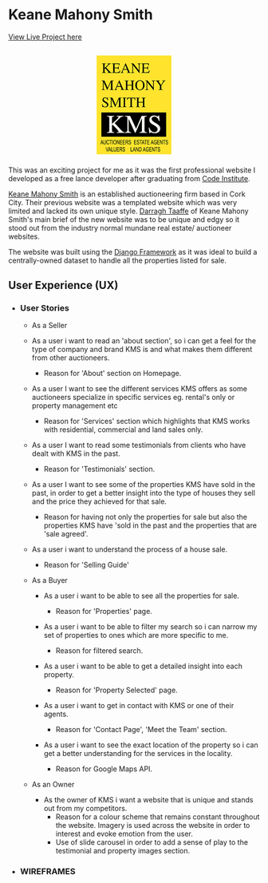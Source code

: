 # **Keane Mahony Smith**

[View Live Project here](https://keane-mahony-smith.herokuapp.com/)

<h2 align="center"><img src="media/kms_logo.png" max-width="50%"></h2>

This was an exciting project for me as it was the first professional website I developed as a free lance developer after graduating from [Code Institute](https://codeinstitute.net/). 

[Keane Mahony Smith](http://www.keanemahonysmith.ie/) is an established auctioneering firm based in Cork City. Their previous website was a templated website which was very limited and lacked its own unique style. [Darragh Taaffe](https://www.linkedin.com/in/darragh-taaffe-232745154/) of Keane Mahony Smith's main brief of the new website was to be unique and edgy so it stood out from the industry normal mundane real estate/ auctioneer websites.

The website was built using the [Django Framework]( https://www.djangoproject.com/start/overview/) as it was ideal to build a centrally-owned dataset to handle all the properties listed for sale.

## **User Experience (UX)**

-   ### User Stories

    - As a Seller 

    - As a user i want to read an 'about section', so i can get a feel for the type of company and brand KMS is and what makes them different from other auctioneers. 
        - Reason for 'About' section on Homepage.

    - As a user I want to see the different services KMS offers as some auctioneers specialize in specific services eg. rental's only or property management etc
        - Reason for 'Services' section which highlights that KMS works with residential, commercial and land sales only. 
    
    - As a user I want to read some testimonials from clients who have dealt with KMS in the past.
        - Reason for 'Testimonials' section. 

    - As a user I want to see some of the properties KMS have sold in the past, in order to get a better insight into the type of houses they sell and the price they achieved for that sale. 
        - Reason for having not only the properties for sale but also the properties KMS have 'sold in the past and the properties that are 'sale agreed'. 

    - As a user i want to understand the process of a house sale. 
        - Reason for 'Selling Guide'

    
    - As a Buyer

        - As a user i want to be able to see all the properties for sale. 
            - Reason for 'Properties' page. 

        - As a user i want to be able to filter my search so i can narrow my set of properties to ones which are more specific to me. 
            - Reason for filtered search. 

        - As a user i want to be able to get a detailed insight into each property.
            - Reason for 'Property Selected' page. 

        - As a user i want to get in contact with KMS or one of their agents. 
            - Reason for 'Contact Page', 'Meet the Team' section.

        - As a user i want to see the exact location of the property so i can get a better understanding for the services in the locality. 
            - Reason for Google Maps API. 


    - As an Owner 

        - As the owner of KMS i want a website that is unique and stands out from my competitors. 
            - Reason for a colour scheme that remains constant throughout the website. Imagery is used across the website in order to interest and evoke emotion from the user. 
            - Use of slide carousel in order to add a sense of play to the testimonial and property images section.
    
-   ### **WIREFRAMES**




    
    